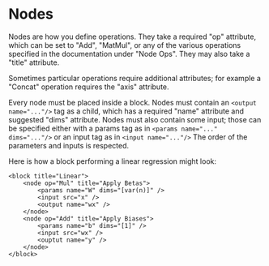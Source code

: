 # Nodes

Nodes are how you define operations. They take a required "op" attribute, which can be set to "Add", "MatMul", or any of the various operations specified in the documentation under "Node Ops". They may also take a "title" attribute.

Sometimes particular operations require additional attributes; for example a "Concat" operation requires the "axis" attribute.

Every node must be placed inside a block. Nodes must contain an `<output name="..."/>` tag as a child, which has a required "name" attribute and suggested "dims" attribute. Nodes must also contain some input; those can be specified either with a params tag as in `<params name="..." dims="..."/>` or an input tag as in `<input name="..."/>` The order of the parameters and inputs is respected.

Here is how a block performing a linear regression might look:

```
<block title="Linear">
    <node op="Mul" title="Apply Betas">
        <params name="W" dims="[var(n)]" />
        <input src="x" />
        <output name="wx" />
    </node>
    <node op="Add" title="Apply Biases">
        <params name="b" dims="[1]" />
        <input src="wx" />
        <ouptut name="y" />
    </node>
</block>
```

